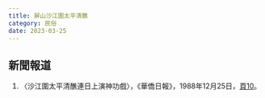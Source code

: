 ```yaml
---
title: 屏山沙江圍太平清醮
category: 民俗
date: 2023-03-25
---
```

<adsense></adsense>

## 新聞報道
1. 〈沙江圍太平清醮連日上演神功戲〉，《華僑日報》，1988年12月25日，[頁10](https://mmis.hkpl.gov.hk/coverpage/-/coverpage/view?_coverpage_WAR_mmisportalportlet_hsf=%E6%B8%85%E9%86%AE&p_r_p_-1078056564_c=QF757YsWv59H%2FuxqfBwEJFFsoGFXWtnD&_coverpage_WAR_mmisportalportlet_o=132&_coverpage_WAR_mmisportalportlet_actual_q=%28%20verbatim_dc.collection%3A%28%22Old%5C%20HK%5C%20Newspapers%22%29%20%29%20AND+%28%20%28%20allTermsMandatory%3A%28true%29%20OR+all_dc.title%3A%28%E6%B8%85%E9%86%AE%29%20OR+all_dc.creator%3A%28%E6%B8%85%E9%86%AE%29%20OR+all_dc.contributor%3A%28%E6%B8%85%E9%86%AE%29%20OR+all_dc.subject%3A%28%E6%B8%85%E9%86%AE%29%20OR+fulltext%3A%28%E6%B8%85%E9%86%AE%29%20OR+all_dc.description%3A%28%E6%B8%85%E9%86%AE%29%20%29%20%29&_coverpage_WAR_mmisportalportlet_sort_order=asc&_coverpage_WAR_mmisportalportlet_sort_field=dc.publicationdate_bsort)。
